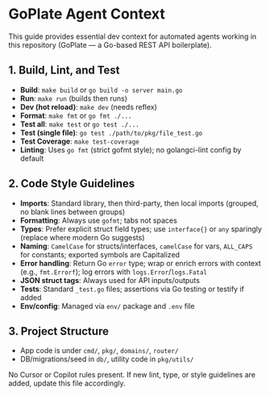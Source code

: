# GoPlate Agent Context

This guide provides essential dev context for automated agents working in this repository (GoPlate — a Go-based REST API boilerplate).

## 1. Build, Lint, and Test
- **Build**: `make build` or `go build -o server main.go`
- **Run**: `make run` (builds then runs)
- **Dev (hot reload)**: `make dev` (needs reflex)
- **Format**: `make fmt` or `go fmt ./...`
- **Test all**: `make test` or `go test ./...`
- **Test (single file)**: `go test ./path/to/pkg/file_test.go`
- **Test Coverage**: `make test-coverage`
- **Linting**: Uses `go fmt` (strict gofmt style); no golangci-lint config by default

## 2. Code Style Guidelines
- **Imports**: Standard library, then third-party, then local imports (grouped, no blank lines between groups)
- **Formatting**: Always use `gofmt`; tabs not spaces
- **Types**: Prefer explicit struct field types; use `interface{}` or `any` sparingly (replace where modern Go suggests)
- **Naming**: `CamelCase` for structs/interfaces, `camelCase` for vars, `ALL_CAPS` for constants; exported symbols are Capitalized
- **Error handling**: Return Go `error` type; wrap or enrich errors with context (e.g., `fmt.Errorf`); log errors with `logs.Error`/`logs.Fatal`
- **JSON struct tags**: Always used for API inputs/outputs
- **Tests**: Standard `_test.go` files; assertions via Go testing or testify if added
- **Env/config**: Managed via `env/` package and `.env` file

## 3. Project Structure
- App code is under `cmd/`, `pkg/`, `domains/`, `router/`
- DB/migrations/seed in `db/`, utility code in `pkg/utils/`

No Cursor or Copilot rules present. If new lint, type, or style guidelines are added, update this file accordingly.